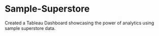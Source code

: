 # Sample-Superstore
Created a Tableau Dashboard showcasing the power of analytics using sample superstore data.

